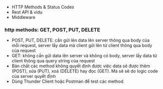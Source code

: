 - HTTP Methods & Status Codes
- Rest API & vidu
- Middleware


### http methods: GET, POST, PUT, DELETE

- POST, PUT, DELETE: cần gửi lên data lên server thông qua body của mỗi request, server lấy data mà client gửi lên từ client thông qua body của request
- GET: không cần gửi data lên server và không có body, server lấy data từ client thông qua query string của request
- Bản chất các method không quyết định được việc data sẽ được thêm (POST), sửa (PUT), xoá (DELETE) hay đọc (GET). Mà sẽ sẽ do logic code của server quyết định
- Dùng Thunder Client hoặc Postman để test các method
